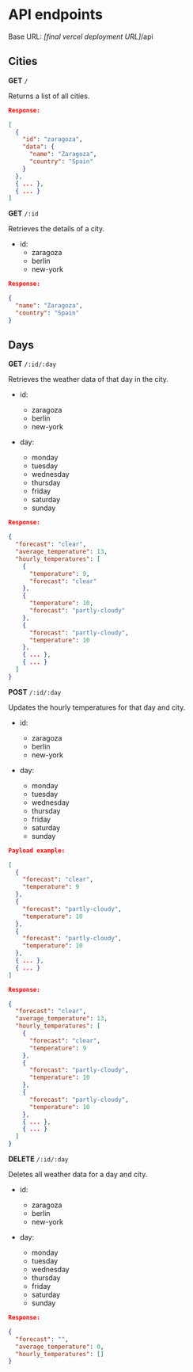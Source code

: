# API endpoints

Base URL: _[final vercel deployment URL]_/api

## Cities

**GET** `/`

Returns a list of all cities.

```json
Response:

[
  {
    "id": "zaragoza",
    "data": {
      "name": "Zaragoza",
      "country": "Spain"
    }
  },
  { ... },
  { ... }
]
```

**GET** `/:id`

Retrieves the details of a city.

- id:
  - zaragoza
  - berlin
  - new-york

```json
Response:

{
  "name": "Zaragoza",
  "country": "Spain"
}
```

## Days

**GET** `/:id/:day`

Retrieves the weather data of that day in the city.

- id:

  - zaragoza
  - berlin
  - new-york

- day:

  - monday
  - tuesday
  - wednesday
  - thursday
  - friday
  - saturday
  - sunday

```json
Response:

{
  "forecast": "clear",
  "average_temperature": 13,
  "hourly_temperatures": [
    {
      "temperature": 9,
      "forecast": "clear"
    },
    {
      "temperature": 10,
      "forecast": "partly-cloudy"
    },
    {
      "forecast": "partly-cloudy",
      "temperature": 10
    },
    { ... },
    { ... }
  ]
}
```

**POST** `/:id/:day`

Updates the hourly temperatures for that day and city.

- id:

  - zaragoza
  - berlin
  - new-york

- day:

  - monday
  - tuesday
  - wednesday
  - thursday
  - friday
  - saturday
  - sunday

```json
Payload example:

[
  {
    "forecast": "clear",
    "temperature": 9
  },
  {
    "forecast": "partly-cloudy",
    "temperature": 10
  },
  {
    "forecast": "partly-cloudy",
    "temperature": 10
  },
  { ... },
  { ... }
]
```

```json
Response:

{
  "forecast": "clear",
  "average_temperature": 13,
  "hourly_temperatures": [
    {
      "forecast": "clear",
      "temperature": 9
    },
    {
      "forecast": "partly-cloudy",
      "temperature": 10
    },
    {
      "forecast": "partly-cloudy",
      "temperature": 10
    },
    { ... },
    { ... }
  ]
}
```

**DELETE** `/:id/:day`

Deletes all weather data for a day and city.

- id:

  - zaragoza
  - berlin
  - new-york

- day:

  - monday
  - tuesday
  - wednesday
  - thursday
  - friday
  - saturday
  - sunday

```json
Response:

{
  "forecast": "",
  "average_temperature": 0,
  "hourly_temperatures": []
}
```
